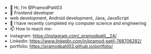 - 👋 Hi, I’m @PramodPatil03
- 👀 Frontend developer
- web development, Android development, Java, JavaScript
- 🌱 I have recently completed my computer science and engineering
- 📫 How to reach me-
- instagram: https://instagram.com/_pramodpatil__24/
- Linkedin: https://www.linkedin.com/in/pramod-patil-768706282/
- portfolio: https://pramodpatil03.github.io/portfolio/
